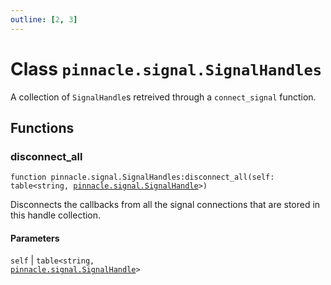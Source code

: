 ```yaml
---
outline: [2, 3]
---
```


# Class `pinnacle.signal.SignalHandles`


A collection of `SignalHandle`s retreived through a `connect_signal` function.



## Functions

### <Badge type="method" text="method" /> disconnect_all

<div class="language-lua"><pre><code>function pinnacle.signal.SignalHandles:disconnect_all(self: table&lt;string, <a href="/lua-reference/main/classes/pinnacle.signal.SignalHandle">pinnacle.signal.SignalHandle</a>>)</code></pre></div>

Disconnects the callbacks from all the signal connections that are stored in this handle collection.


#### Parameters

`self`
	| <code>table&lt;string, <a href="/lua-reference/main/classes/pinnacle.signal.SignalHandle">pinnacle.signal.SignalHandle</a>></code>





